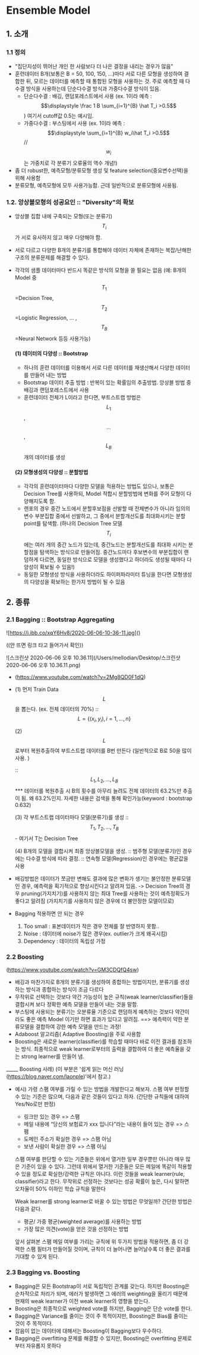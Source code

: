 # Ensemble Model

## 1. 소개

### 1.1 정의

* "집단지성이 뛰어난 개인 한 사람보다 더 나은 결정을 내리는 경우가 많음"
* 훈련데이터 B개(보통은 B = 50, 100, 150, ...)마다 서로 다른 모형을 생성하여 결합한 뒤, 모르는 데이터를 예측할 때 통합된 모형을 사용하는 것. 주로 예측할 때 다수결 방식을 사용하는데 단순다수결 방식과 가중다수결 방식이 있음. 
  - 단순다수결 : 배깅, 랜덤포레스트에서 사용 (ex. 1이라 예측 : $$\displaystyle \frac 1 B \sum_{i=1}^{B} \hat T_i >0.5$$)  여기서 cutoff값 0.5는 예시임.
  - 가중다수결 : 부스팅에서 사용 (ex. 1이라 예측 : $$\displaystyle \sum_{i=1}^{B} w_i\hat T_i >0.5$$  // $$ w_i$$는 가중치로 각 분류기 오류율의 역수 개념!)
* 좀 더 robust한, 예측모형/분류모형 생성 및 feature selection(중요변수선택)을 위해 사용함
* 분류모형, 예측모형에 모두 사용가능함. 근데 일반적으로 분류모형에 사용됨.

### 1.2. 앙상블모형의 성공요인 :: "Diversity"의 확보

* 앙상블 집합 내에 구축되는 모형(또는 분류기) $$T_i$$가 서로 유사하지 않고 매우 다양해야 함.

* 서로 다르고 다양한 B개의 분류기를 통합해야 데이터 자체에 존재하는 복잡/난해한 구조의 분류문제를 해결할 수 있다. 

* 각각의 샘플 데이터마다 반드시 똑같은 방식의 모형을 쓸 필요는 없음
  (예: B개의 Model 중 $$T_1$$=Decision Tree, $$T_2$$=Logistic Regression, ... , $$T_B$$=Neural Network 등등 사용가능)

  #### (1) 데이터의 다양성 :: Bootstrap

  * 하나의 훈련 데이터를 이용해서 서로 다른 데이터를 재생산해서 다양한 데이터를 만들어 내는 방법
  * Bootstrap 데이터 추출 방법 : 반복이 있는 확률임의 추출방법. 앙상블 방법 중 배깅과 랜덤포레스트에서 사용
  * 훈련데이터 전체가 L이라고 한다면, 부트스트랩 방법은 $$L_1$$, $$...$$ , $$ L_B$$개의 데이터를 생성

  

  #### (2) 모형생성의 다양성 :: 분할방법

  * 각각의 훈련데이터마다 다양한 모델을 적용하는 방법도 있으나, 보통은 Decision Tree를 사용하되, Model 적합시 분할방법에 변화를 주어 모형이 다양해지도록 함.
  * 랜포의 경우 중간 노드에서 분할후보점을 선발할 때 전체변수가 아니라 임의의 변수 부분집합 중에서 선발하고, 그 중에서 분할개선도를 최대화시키는 분할 point를 탐색함.
    (하나의 Decision Tree 모델 $$T_i$$에는 여러 개의 중간 노드가 있는데, 중간노드는 분할개선도를 최대화 시키는 분할점을 탐색하는 방식으로 만들어짐. 중간노드마다 후보변수의 부분집합이 랜덤하게 다르면, 동일한 방식으로 모델을 생성했다고 하더라도 생성될 때마다 다양성이 확보될 수 있음!)
  * 동일한 모형생성 방식을 사용하더라도 하이퍼파라미터 튜닝을 한다면 모형생성의 다양성을 확보하는 한가지 방법이 될 수 있음

  

## 2. 종류

### 2.1 Bagging :: Bootstrap Aggregating

![https://i.ibb.co/xqY6Hv8/2020-06-06-10-36-11.jpg]()

((안 뜨면 링크 타고 들어가서 확인))

![스크린샷 2020-06-06 오후 10.36.11](/Users/mellodian/Desktop/스크린샷 2020-06-06 오후 10.36.11.png)

* (https://www.youtube.com/watch?v=2Mg8QD0F1dQ)

* (1) 먼저 Train Data $$L$$을 뽑는다. (ex. 전체 데이터의 70%) 
   :: $$ L=\{(x_i,y_i), i = 1, ..., n\} $$ 

  (2) $$L$$로부터 복원추출하여 부트스트랩 데이터를 B번 만든다 (일반적으로 B로 50을 많이 사용. )

   :: $$L_1, L_2, ... , L_B$$
  *** 데이터를 복원추출 시 B의 횟수를 아무리 늘려도 전체 데이터의 63.2%만 추출이 됨.
  왜 63.2%인지. 자세한 내용은 검색을 통해 확인가능(keyword : bootstrap 0.632)

  (3) 각 부트스트랩 데이터마다 모델(분류기)를 생성
  :: $$T_1, T_2, ... , T_B $$ - 여기서 T는 Decision Tree

  (4) B개의 모델을 결합시켜 최종 앙상블모델을 생성. 
  :: 범주형 모델(분류기)인 경우에는 다수결 방식에 따라 결정.
  :: 연속형 모델(Regression)인 경우에는 평균값을 사용

* 배깅방법은 데이터가 쪼금만 변해도 결과에 많은 변화가 생기는 불안정한 분류모델인 경우,
   예측력을 획기적으로 향상시킨다고 알려져 있음.
  -> Decision Tree의 경우 pruning(가지치기)를 사용하지 않는 최대 Tree를 사용하는 것이 예측정확도가 좋다고 알려짐 (가지치기를 사용하지 않은 경우에 더 불안정한 모델이므로)

* Bagging 적용하면 안 되는 경우
  1) Too small : 표본데이터가 작은 경우 전체를 잘 반영하지 못함..
  2) Noise : 데이터에 noise가 많은 경우(ex. outlier가 크게 왜곡시킴)
  3) Dependency : 데이터의 독립성 가정

### 2.2 Boosting

(https://www.youtube.com/watch?v=GM3CDQfQ4sw)

- 배깅과 마찬가지로 B개의 분류기를 생성하여 종합하는 방법이지만, 분류기를 생성하는 방식과 종합하는 방식이 조금 다르다
- 무작위로 선택하는 것보다 약간 가능성이 높은 규칙(weak learner/classifier)들을 결합시켜 보다 정확한 예측 모델을 만들어 내는 것을 말함. 
- 부스팅에 사용되는 분류기는 오분류율 기준으로 랜덤하게 예측하는 것보다 약간이라도 좋은 예측 Model 이기만 하면 효과가 있다고 알려짐. ==> 예측력이 약한 분류모델을 결합하여 강한 예측 모델을 만드는 과정!
- Adaboost 알고리즘( Adaptive Boosting)을 주로 사용함
- Boosting은 새로운 learner(classifier)를 학습할 때마다 바로 이전 결과를 참조하는 방식.
  최종적으로 weak learner로부터의 출력을 결합하여 더 좋은 예측율을 갖는 strong learner를 만들어 냄.

_____ Boosting 사례) (이 부분은 '쉽게 읽는 머신 러닝(https://blog.naver.com/laonple)'에서 참고.)

- 예시) 가령 스팸 여부를 가릴 수 있는 방법을 개발한다고 해보자. 스팸 여부 판정할 수 있는 기준은 많으며, 다음과 같은 것들이 있다고 하자. (간단한 규칙들에 대하여 Yes/No로만 판정)

  - 링크만 있는 경우 => 스팸
  - 메일 내용에 “당신의 보험료가 xxx 입니다”라는 내용이 들어 있는 경우 => 스팸
  - 도메인 주소가 확실한 경우 => 스팸 아님
  - 보낸 사람이 확실한 경우 => 스팸 아님

  스팸 여부를 판단할 수 있는 기준들은 위에서 열거한 일부 경우뿐만 아니라 매우 많은 기준이 있을 수 있다. 그런데 위에서 열거한 기준들은 모든 메일에 똑같이 적용할 수 있을 정도로 확실한/강력한 규칙은 아니다. 이런 것들을 weak learner(rule, classifier)라고 한다. 무작위로 선정하는 것보다는 성공 확률이 높은, 다시 말하면 오차율이 50% 이하인 학습 규칙을 말한다


  Weak learner를 strong learner로 바꿀 수 있는 방법은 무엇일까? 간단한 방법은 다음과 같다.

  - 평균/ 가중 평균(weighted average)를 사용하는 방법
  - 가장 많은 의견(vote)을 얻은 것을 선정하는 방법
    
    

  앞서 살펴본 스팸 메일 여부를 가리는 규칙에 위 두가지 방법을 적용하면, 좀 더 강력한 스팸 필터가 만들어질 것이며, 규칙이 더 늘어나면 늘어날수록 더 좋은 결과를 기대할 수 있게 된다.

### 2.3 Bagging vs. Boosting

- Bagging은 모든 Bootstrap이 서로 독립적인 관계를 갖는다. 하지만 Boosting은 순차적으로 처리가 되며, 에러가 발생하면 그 에러의 weighting을 올리기 때문에 현재의 weak learner가 이전 weak learner의 영향을 받는다.
- Boosting은 최종적으로 weighted vote를 하지만, Bagging은 단순 vote를 한다.
- Bagging은 Variance를 줄이는 것이 주 목적이지만, Boosting은 Bias를 줄이는 것이 주 목적이다. 
- 잡음이 없는 데이터에 대해서는 Boosting이 Bagging보다 우수하다.
- Bagging은 overfitting 문제를 해결할 수 있지만, Boosting은 overfitting 문제로부터 자유롭지 못하다